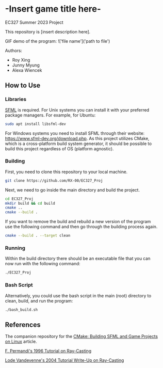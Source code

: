 # -Insert game title here-
EC327 Summer 2023 Project

This repository is [insert description here].

GIF demo of the program:
!['file name']('path to file')

Authors:

- Roy Xing
- Junny Myung
- Alexa Wiencek

## How to Use
### Libraries
[SFML](https://www.sfml-dev.org/) is required. For Unix systems you can install it with your preferred package managers. For example, for Ubuntu:

```sh
sudo apt install libsfml-dev
```
For Windows systems you need to install SFML through their website: https://www.sfml-dev.org/download.php. As this project utilizes CMake, which is a cross-platform build system generator, it should be possible to build this project regardless of OS (platform agnostic).

### Building
First, you need to clone this repository to your local machine.
```sh
git clone https://github.com/RX-00/EC327_Proj
```
Next, we need to go inside the main directory and build the project.
```sh
cd EC327_Proj
mkdir build && cd build
cmake ..
cmake --build .
```
If you want to remove the build and rebuild a new version of the program use the following command and then go through the building process again.
```sh
cmake --build . --target clean
```

### Running
Within the build directory there should be an executable file that you can now run with the following command:
```sh
./EC327_Proj
```

### Bash Script
Alternatively, you could use the bash script in the main (root) directory to clean, build, and run the program:
```sh
./bash_build.sh
```

## References
The companion repository for the [CMake: Building SFML and Game Projects on Linux](https://dane-bulat.medium.com/cmake-building-sfml-and-game-projects-on-linux-3947b3ba6e8) article.

[F. Permandi's 1996 Tutorial on Ray-Casting](https://permadi.com/1996/05/ray-casting-tutorial-table-of-contents/)

[Lode Vandevenne's 2004 Tutorial Write-Up on Ray-Casting](https://lodev.org/cgtutor/raycasting.html)
